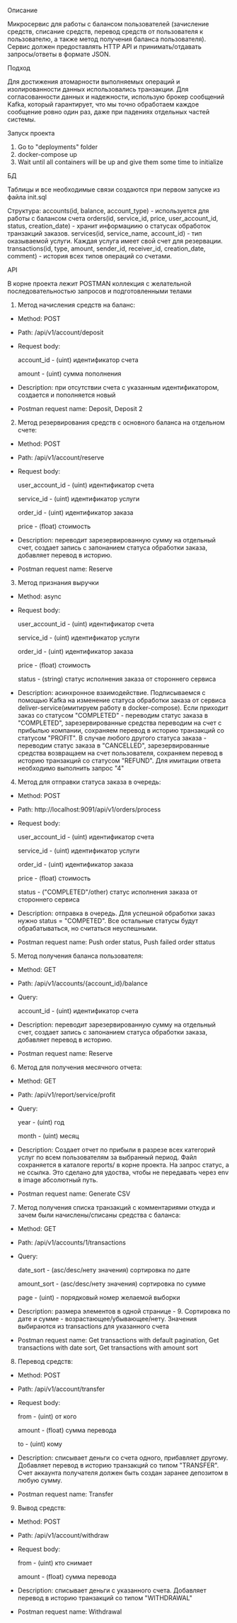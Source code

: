 Описание

Микросервис для работы с балансом пользователей (зачисление средств, списание средств, перевод средств от пользователя к пользователю, а также метод получения баланса пользователя). Сервис должен предоставлять HTTP API и принимать/отдавать запросы/ответы в формате JSON.

Подход

Для достижения атомарности выполняемых операций и изолированности данных использовались транзакции. Для согласованности данных и надежности, использую брокер сообщений Kafka, который гарантирует, что мы точно обработаем каждое сообщение ровно один раз, даже при падениях отдельных частей системы.  

Запуск проекта
1. Go to "deployments" folder
2. docker-compose up
3. Wait until all containers will be up and give them some time to initialize

БД

Таблицы и все необходимые связи создаются при первом запуске из файла init.sql

Структура:
accounts(id, balance, account_type) - используется для работы с балансом счета
orders(id, service_id, price, user_account_id, status, creation_date) - хранит информациию о статусах обработок транзакций заказов.
services(id, service_name, account_id) - тип оказываемой услуги. Каждая услуга имеет свой счет для резервации.
transactions(id, type, amount, sender_id, receiver_id, creation_date, comment) - история всех типов операций со счетами.

API

В корне проекта лежит POSTMAN коллекция с желательной последовательностью запросов и подготовленными телами

1. Метод начисления средств на баланс:
- Method: POST 
- Path: /api/v1/account/deposit
- Request body:

    account_id - (uint) идентификатор счета

    amount - (uint) сумма пополнения
- Description: при отсутствии счета с указанным идентификатором, создается и пополняется новый
- Postman request name: Deposit, Deposit 2
2. Метод резервирования средств с основного баланса на отдельном счете:  
- Method: POST
- Path: /api/v1/account/reserve
- Request body:

  user_account_id - (uint) идентификатор счета

  service_id - (uint) идентификатор услуги

  order_id - (uint) идентификатор заказа

  price - (float) стоимость
- Description: переводит зарезервированную сумму на отдельный счет, создает запись с запонанием статуса обработки заказа, добавляет перевод в историю.
- Postman request name: Reserve
3. Метод признания выручки
- Method: async
- Request body:

  user_account_id - (uint) идентификатор счета

  service_id - (uint) идентификатор услуги

  order_id - (uint) идентификатор заказа

  price - (float) стоимость

  status - (string) статус исполнения заказа от стороннего сервиса
- Description: асинхронное взаимодействие. Подписываемся с помощью Kafka на изменение статуса обработки заказа от сервиса deliver-service(имитируем работу в docker-compose). Если приходит заказ со статусом "COMPLETED" - переводим статус заказа в "COMPLETED", зарезервированные средства переводим на счет с прибылью компании, сохраняем перевод в историю транзакций со статусом "PROFIT". В случае любого другого статуса заказа - переводим статус заказа в "CANCELLED", зарезервированные средства возвращаем на счет пользователя, сохраняем перевод в историю транзакций со статусом "REFUND". Для имитации ответа необходимо выполнить запрос "4"
4. Метод для отправки статуса заказа в очередь:
- Method: POST
- Path: http://localhost:9091/api/v1/orders/process
- Request body:

  user_account_id - (uint) идентификатор счета

  service_id - (uint) идентификатор услуги

  order_id - (uint) идентификатор заказа

  price - (float) стоимость

  status - ("COMPLETED"/other) статус исполнения заказа от стороннего сервиса
- Description: отправка в очередь. Для успешной обработки заказ нужно status = "COMPETED". Все остальные статусы будут обрабатываться, но считаться неуспешными.
- Postman request name: Push order status, Push failed order sttatus
5. Метод получения баланса пользователя:
- Method: GET
- Path: /api/v1/accounts/{account_id}/balance
- Query:
    
  account_id - (uint) идентификатор счета
- Description: переводит зарезервированную сумму на отдельный счет, создает запись с запонанием статуса обработки заказа, добавляет перевод в историю.
- Postman request name: Reserve
6. Метод для получения месячного отчета:
- Method: GET
- Path: /api/v1/report/service/profit
- Query:

  year - (uint) год

  month - (uint) месяц
- Description: Создает отчет по прибыли в разрезе всех категорий услуг по всем пользователям за выбранный период. Файл сохраняется в каталоге reports/ в корне проекта. На запрос статус, а не ссылка. Это сделано для удоства, чтобы не передавать через env в image абсолютный путь.
- Postman request name: Generate CSV
7. Метод получения списка транзакций с комментариями откуда и зачем были начислены/списаны средства с баланса:
- Method: GET
- Path: /api/v1/accounts/1/transactions
- Query:

  date_sort - (asc/desc/нету значения) сортировка по дате

  amount_sort - (asc/desc/нету значения) сортировка по сумме

  page - (uint) - порядковый номер желаемой выборки
- Description: размера элементов в одной странице - 9. Сортировка по дате и сумме - возрастающее/убывающее/нету. Значения выбираются из transactions для указанного счета
- Postman request name: Get transactions with default pagination, Get transactions with date sort, Get transactions with amount sort
8. Перевод средств:
- Method: POST
- Path: /api/v1/account/transfer
- Request body:

  from - (uint) от кого

  amount - (float) сумма перевода

  to - (uint) кому
- Description: списывает деньги со счета одного, прибавляет другому. Добавляет перевод в историю транзакций со типом "TRANSFER". Счет аккаунта получателя должен быть создан заранее депозитом в любую сумму.
- Postman request name: Transfer
9. Вывод средств:
- Method: POST
- Path: /api/v1/account/withdraw
- Request body:

  from - (uint) кто снимает

  amount - (float) сумма перевода
- Description: списывает деньги с указанного счета. Добавляет перевод в историю транзакций со типом "WITHDRAWAL"
- Postman request name: Withdrawal






